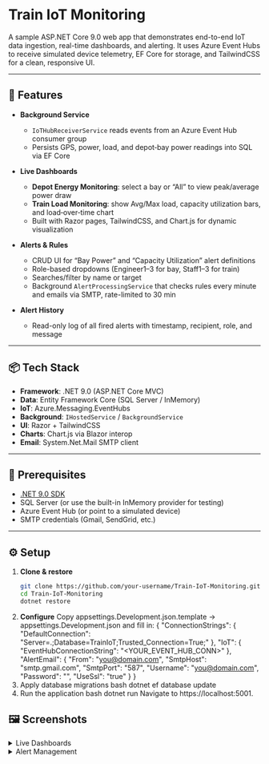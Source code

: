 # Train IoT Monitoring

A sample ASP.NET Core 9.0 web app that demonstrates end-to-end IoT data ingestion, real-time dashboards, and alerting. It uses Azure Event Hubs to receive simulated device telemetry, EF Core for storage, and TailwindCSS for a clean, responsive UI.

---

## 🚀 Features

- **Background Service**  
  - `IoTHubReceiverService` reads events from an Azure Event Hub consumer group  
  - Persists GPS, power, load, and depot‐bay power readings into SQL via EF Core  

- **Live Dashboards**  
  - **Depot Energy Monitoring**: select a bay or “All” to view peak/average power draw  
  - **Train Load Monitoring**: show Avg/Max load, capacity utilization bars, and load‐over‐time chart  
  - Built with Razor pages, TailwindCSS, and Chart.js for dynamic visualization  

- **Alerts & Rules**  
  - CRUD UI for “Bay Power” and “Capacity Utilization” alert definitions  
  - Role-based dropdowns (Engineer1–3 for bay, Staff1–3 for train)  
  - Searches/filter by name or target  
  - Background `AlertProcessingService` that checks rules every minute and emails via SMTP, rate-limited to 30 min  

- **Alert History**  
  - Read-only log of all fired alerts with timestamp, recipient, role, and message  

---

## 📦 Tech Stack

- **Framework**: .NET 9.0 (ASP.NET Core MVC)  
- **Data**: Entity Framework Core (SQL Server / InMemory)  
- **IoT**: Azure.Messaging.EventHubs  
- **Background**: `IHostedService` / `BackgroundService`  
- **UI**: Razor + TailwindCSS  
- **Charts**: Chart.js via Blazor interop  
- **Email**: System.Net.Mail SMTP client  

---

## 🔧 Prerequisites

- [.NET 9.0 SDK](https://dotnet.microsoft.com/download)  
- SQL Server (or use the built-in InMemory provider for testing)  
- Azure Event Hub (or point to a simulated device)  
- SMTP credentials (Gmail, SendGrid, etc.)

---

## ⚙️ Setup

1. **Clone & restore**  
   ```bash
   git clone https://github.com/your-username/Train-IoT-Monitoring.git
   cd Train-IoT-Monitoring
   dotnet restore
2. **Configure**
Copy appsettings.Development.json.template → appsettings.Development.json and fill in:
{
  "ConnectionStrings": {
    "DefaultConnection": "Server=.;Database=TrainIoT;Trusted_Connection=True;"
  },
  "IoT": {
    "EventHubConnectionString": "<YOUR_EVENT_HUB_CONN>"
  },
  "AlertEmail": {
    "From": "you@domain.com",
    "SmtpHost": "smtp.gmail.com",
    "SmtpPort": "587",
    "Username": "you@domain.com",
    "Password": "<your-smtp-pass>",
    "UseSsl": "true"
  }
}
3. Apply database migrations
  bash
  dotnet ef database update
4. Run the application
    bash
    dotnet run
    Navigate to https://localhost:5001.
   
## 🖼 Screenshots
<details>
  <summary>Live Dashboards</summary>

  ![Depot Energy Monitoring](depot_energy_monitoring.png)
  ![Load Monitoring](Train_load_monitoring.png)

</details>

<details>
  <summary>Alert Management</summary>

  ![Manage Alerts – Bay Rules](Alert_Management.png)
  ![Manage Alerts – Capacity Rules](edit_alert.png)
  ![Alert History](Alert_History.png)
  

</details>

